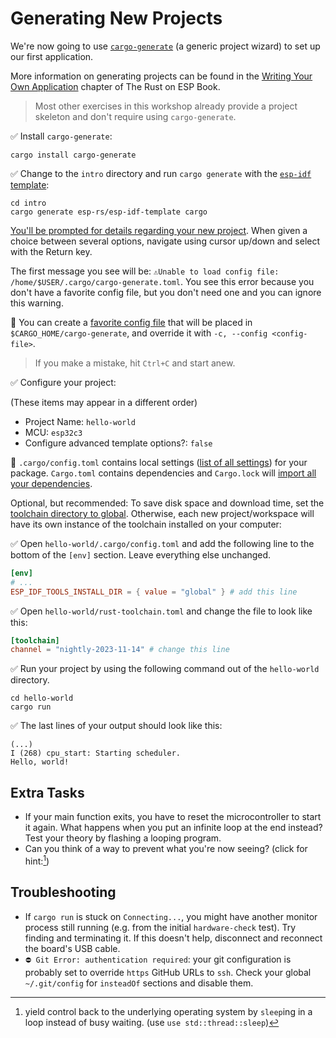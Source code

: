# Generating New Projects

We're now going to use [`cargo-generate`](https://github.com/cargo-generate/cargo-generate) (a generic project wizard) to set up our first application.

More information on generating projects can be found in the [Writing Your Own Application](https://esp-rs.github.io/book/writing-your-own-application/index.html) chapter of The Rust on ESP Book.

> Most other exercises in this workshop already provide a project skeleton and don't require using `cargo-generate`.
>
✅ Install `cargo-generate`:

```console
cargo install cargo-generate
```

✅ Change to the `intro` directory and run `cargo generate` with the [`esp-idf` template](https://github.com/esp-rs/esp-idf-template):

```console
cd intro
cargo generate esp-rs/esp-idf-template cargo
```

[You'll be prompted for details regarding your new project](https://github.com/esp-rs/esp-idf-template#generate-the-project). When given a choice between several options, navigate using cursor up/down and select with the Return key.

The first message you see will be:
`⚠️Unable to load config file: /home/$USER/.cargo/cargo-generate.toml`. You see this error because you don't have a favorite config file, but you don't need one and you can ignore this warning.

🔎 You can create a [favorite config file](https://cargo-generate.github.io/cargo-generate/favorites.html) that will be placed in `$CARGO_HOME/cargo-generate`, and override it with `-c, --config <config-file>`.

> If you make a mistake, hit `Ctrl+C` and start anew.

✅ Configure your project:

(These items may appear in a different order)

* Project Name: `hello-world`
* MCU: `esp32c3`
* Configure advanced template options?: `false`

🔎 `.cargo/config.toml` contains local settings ([list of all settings](https://doc.rust-lang.org/cargo/reference/config.html)) for your package.
`Cargo.toml` contains dependencies and `Cargo.lock` will [import all your dependencies](https://doc.rust-lang.org/cargo/guide/cargo-toml-vs-cargo-lock.html).

Optional, but recommended: To save disk space and download time, set the [toolchain directory to global](https://github.com/esp-rs/esp-idf-sys/blob/master/BUILD-OPTIONS.md#esp_idf_tools_install_dir-esp_idf_tools_install_dir). Otherwise, each new project/workspace will have its own instance of the toolchain installed on your computer:


✅ Open `hello-world/.cargo/config.toml` and add the following line to the bottom of the `[env]` section. Leave everything else unchanged.

```toml
[env]
# ...
ESP_IDF_TOOLS_INSTALL_DIR = { value = "global" } # add this line
```

✅ Open `hello-world/rust-toolchain.toml` and change the file to look like this:

```toml
[toolchain]
channel = "nightly-2023-11-14" # change this line
```

✅ Run your project by using the following command out of the `hello-world` directory.

```console
cd hello-world
cargo run
```

✅ The last lines of your output should look like this:

```console
(...)
I (268) cpu_start: Starting scheduler.
Hello, world!
```

## Extra Tasks
- If your main function exits, you have to reset the microcontroller to start it again. What happens when you put an infinite loop at the end instead? Test your theory by flashing a looping program.
- Can you think of a way to prevent what you're now seeing? (click for hint:[^hint])

## Troubleshooting
- If `cargo run` is stuck on `Connecting...`, you might have another monitor process still running (e.g. from the initial `hardware-check` test). Try finding and terminating it. If this doesn't help, disconnect and reconnect the board's USB cable.
- `⛔ Git Error: authentication required`: your git configuration is probably set to override `https` GitHub URLs to `ssh`. Check your global `~/.git/config` for `insteadOf` sections and disable them.

[^hint]: yield control back to the underlying operating system by `sleep`ing in a loop instead of busy waiting. (use `use std::thread::sleep`)
